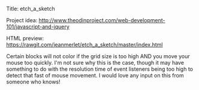 Title: etch_a_sketch

Project idea: http://www.theodinproject.com/web-development-101/javascript-and-jquery

HTML preview: https://rawgit.com/jeanmerlet/etch_a_sketch/master/index.html

Certain blocks will not color if the grid size is too high AND you move your mouse too quickly. I'm not sure why this is the case, though it may have something to do with the resolution time of event listeners being too high to detect that fast of mouse movement. I would love any input on this from someone who knows!
